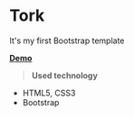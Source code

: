 Tork
=================================================
It's my first Bootstrap template

**[Demo](http://htmlpreview.github.io/?https://github.com/smart-com/tork/blob/master/index.html)**

> **Used technology**
* HTML5, CSS3
* Bootstrap


